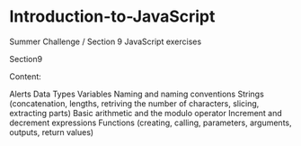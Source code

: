 # Introduction-to-JavaScript
Summer Challenge / Section 9
JavaScript exercises

Section9

Content:

Alerts
Data Types
Variables
Naming and naming conventions
Strings (concatenation, lengths, retriving the number of characters, slicing, extracting parts)
Basic arithmetic and the modulo operator
Increment and decrement expressions
Functions (creating, calling, parameters, arguments, outputs, return values)
